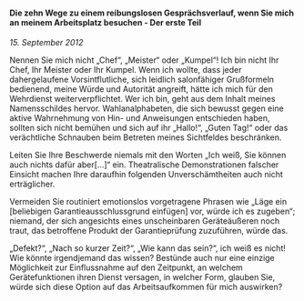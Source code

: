 #### Die zehn Wege zu einem reibungslosen Gesprächsverlauf, wenn Sie mich an meinem Arbeitsplatz besuchen - Der erste Teil

_15. September 2012_

Nennen Sie mich nicht „Chef“, „Meister“ oder „Kumpel“! Ich bin nicht Ihr Chef, Ihr Meister oder Ihr Kumpel. Wenn ich wollte, dass jeder dahergelaufene Vorsintflutliche, sich leidlich salonfähiger Grußformeln bedienend, meine Würde und Autorität angreift, hätte ich mich für den Wehrdienst weiterverpflichtet. Wer ich bin, geht aus dem Inhalt meines Namensschildes hervor. Wahlanalphabeten, die sich bewusst gegen eine aktive Wahrnehmung von Hin- und Anweisungen entschieden haben, sollten sich nicht bemühen und sich auf ihr „Hallo!“, „Guten Tag!“ oder das verächtliche Schnauben beim Betreten meines Sichtfeldes beschränken.

Leiten Sie Ihre Beschwerde niemals mit den Worten „Ich weiß, Sie können auch nichts dafür aber[…]“ ein. Theatralische Demonstrationen falscher Einsicht machen Ihre daraufhin folgenden Unverschämtheiten auch nicht erträglicher.

Vermeiden Sie routiniert emotionslos vorgetragene Phrasen wie „Läge ein [beliebigen Garantieausschlussgrund einfügen] vor, würde ich es zugeben“; niemand, der sich angesichts eines unscheinbaren Geräteäußeren noch traut, das betroffene Produkt der Garantieprüfung zuzuführen, würde das.

„Defekt?“, „Nach so kurzer Zeit?“, „Wie kann das sein?“, ich weiß es nicht! Wie könnte irgendjemand das wissen? Bestünde auch nur eine einzige Möglichkeit zur Einflussnahme auf den Zeitpunkt, an welchem Gerätefunktionen ihren Dienst versagen, in welcher Form, glauben Sie, würde sich diese Option auf das Arbeitsaufkommen für mich auswirken?
